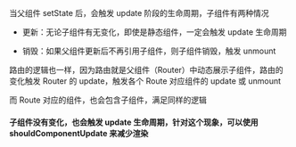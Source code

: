 当父组件 setState 后，会触发 update 阶段的生命周期，子组件有两种情况

- 更新：无论子组件有无变化，即使是静态组件，一定会触发 update 生命周期

- 销毁：如果父组件更新后不再引用子组件，则子组件销毁，触发 unmount

路由的逻辑也一样，因为路由就是父组件（Router）中动态展示子组件，路由的变化触发 Router 的 update，触发各个 Route 对应组件的 update 或 unmount

而 Route 对应的组件，也会包含子组件，满足同样的逻辑

#### 子组件没有变化，也会触发 update 生命周期，针对这个现象，可以使用 shouldComponentUpdate 来减少渲染
